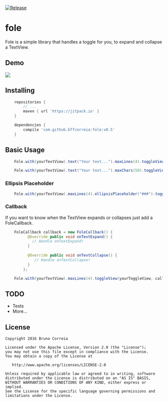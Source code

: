 [![Release](https://jitpack.io/v/bffcorreia/fole.svg)](https://jitpack.io/#bffcorreia/fole)

# fole

Fole is a simple library that handles a toggle for you, to expand and collapse a TextView.

## Demo
<p>
   <img src="https://raw.githubusercontent.com/bffcorreia/fole/master/fole-sample.gif"/>
</p>

## Installing

``` groovy
    repositories {
        // ...
        maven { url 'https://jitpack.io' }
    }

    dependencies {
        compile 'com.github.bffcorreia:fole:v0.5'
    }
```

## Basic Usage

``` java
    Fole.with(yourTextView).text("Your text...").maxLines(4).toggleView(yourToggleView);
```

``` java
    Fole.with(yourTextView).text("Your text...").maxChars(50).toggleView(yourToggleView);
```

### Ellipsis Placeholder

``` java
    Fole.with(yourTextView).maxLines(4).ellipsisPlaceholder("###").toggleView(yourToggleView);
```

### Callback

If you want to know when the TextView expands or collapses just add a FoleCallback.

``` java
    FoleCallback callback = new FoleCallback() {
          @Override public void onTextExpand() {
            // Handle onTextExpand!
          }
    
          @Override public void onTextCollapse() {
             // Handle onTextCollapse!
          }
        };
```

``` java
    Fole.with(yourTextView).maxLines(4).toggleView(yourToggleView, callback);
```

## TODO

- Tests
- More...

## License

    Copyright 2016 Bruno Correia

    Licensed under the Apache License, Version 2.0 (the "License");
    you may not use this file except in compliance with the License.
    You may obtain a copy of the License at

       http://www.apache.org/licenses/LICENSE-2.0

    Unless required by applicable law or agreed to in writing, software
    distributed under the License is distributed on an "AS IS" BASIS,
    WITHOUT WARRANTIES OR CONDITIONS OF ANY KIND, either express or implied.
    See the License for the specific language governing permissions and
    limitations under the License.